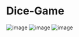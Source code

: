 # Dice-Game
 
![image](https://github.com/user-attachments/assets/22b6e450-a2a4-4a0a-8532-b39102061d2d)
![image](https://github.com/user-attachments/assets/0d7bada9-d5ba-4d8d-a708-079cf801101e)
![image](https://github.com/user-attachments/assets/5e56bc63-8d5b-45c8-bbec-e178b1fdb9c8)
